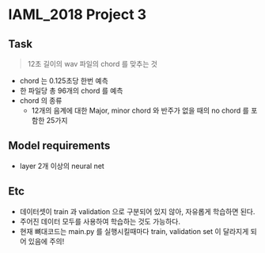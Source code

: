 # IAML_2018 Project 3

## Task

> 12초 길이의 wav 파일의 chord 를 맞추는 것  

* chord 는 0.125초당 한번 예측
* 한 파일당 총 96개의 chord 를 예측
* chord 의 종류
    * 12개의 음계에 대한 Major, minor chord 와 반주가 없을 때의 no chord 를 포함한 25가지
    
## Model requirements

* layer 2개 이상의 neural net

## Etc

* 데이터셋이 train 과 validation 으로 구분되어 있지 않아, 자유롭게 학습하면 된다.
* 주어진 데이터 모두를 사용하여 학습하는 것도 가능하다.
* 현재 뼈대코드는 main.py 를 실행시킬때마다 train, validation set 이 달라지게 되어 있음에 주의!


